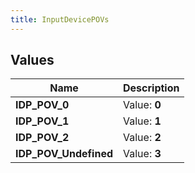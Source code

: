 ```yaml
---
title: InputDevicePOVs
---
```


## Values
| Name | Description |
| ---- | ----------- |
| **IDP_POV_0** | Value: **0** |
| **IDP_POV_1** | Value: **1** |
| **IDP_POV_2** | Value: **2** |
| **IDP_POV_Undefined** | Value: **3** |

